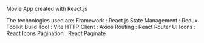 Movie App created with React.js

The technologies used are:
Framework : React.js
State Management : Redux Toolkit
Build Tool : Vite
HTTP Client : Axios
Routing : React Router
UI Icons : React Icons
Pagination : React Paginate